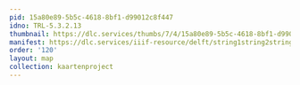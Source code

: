 ```yaml
---
pid: 15a80e89-5b5c-4618-8bf1-d99012c8f447
idno: TRL-5.3.2.13
thumbnail: https://dlc.services/thumbs/7/4/15a80e89-5b5c-4618-8bf1-d99012c8f447/full/400,339/0/default.jpg
manifest: https://dlc.services/iiif-resource/delft/string1string2string3/kaartenproject-2007/TRL-5.3.2.13
order: '120'
layout: map
collection: kaartenproject
---
```

